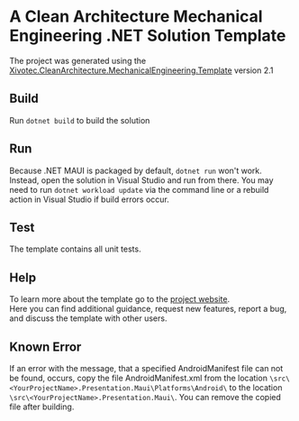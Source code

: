 # A Clean Architecture Mechanical Engineering .NET Solution Template

The project was generated using the [Xivotec.CleanArchitecture.MechanicalEngineering.Template](https://github.com/XivotecGmbH/CleanArchitecture.MechanicalEngineering) version 2.1

## Build

Run `dotnet build` to build the solution

## Run
Because .NET MAUI is packaged by default, `dotnet run` won't work.  
Instead, open the solution in Visual Studio and run from there.
You may need to run `dotnet workload update` via the command line or a rebuild action in Visual Studio if build errors occur.

## Test

The template contains all unit tests.


## Help
To learn more about the template go to the [project website](https://github.com/XivotecGmbH/CleanArchitecture.MechanicalEngineering).  
Here you can find additional guidance, request new features, report a bug, and discuss the template with other users.

## Known Error

If an error with the message, that a specified AndroidManifest file can not be found, occurs, copy the file AndroidManifest.xml from the location `\src\<YourProjectName>.Presentation.Maui\Platforms\Android\` to the location `\src\<YourProjectName>.Presentation.Maui\`. You can remove the copied file after building.